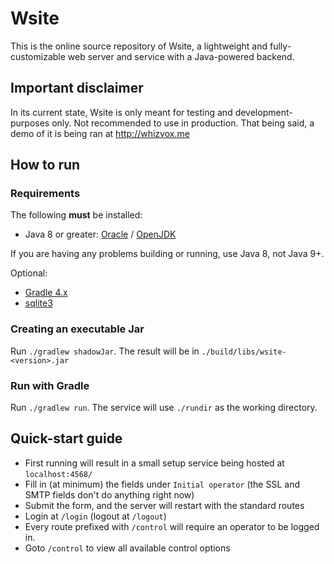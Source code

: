# Wsite

This is the online source repository of Wsite, a lightweight and fully-customizable web server and service with a
Java-powered backend.

## Important disclaimer

In its current state, Wsite is only meant for testing and development-purposes only. Not recommended to
use in production. That being said, a demo of it is being ran at http://whizvox.me

## How to run

### Requirements

The following **must** be installed:
* Java 8 or greater: [Oracle](https://www.oracle.com/technetwork/java/javase/downloads/index.html) /
[OpenJDK](https://jdk.java.net/)

If you are having any problems building or running, use Java 8, not Java 9+.

Optional:
* [Gradle 4.x](https://gradle.org/)
* [sqlite3](https://sqlite.org/index.html)

### Creating an executable Jar

Run `./gradlew shadowJar`. The result will be in `./build/libs/wsite-<version>.jar`

### Run with Gradle

Run `./gradlew run`. The service will use `./rundir` as the working directory.

## Quick-start guide

* First running will result in a small setup service being hosted at `localhost:4568/`
* Fill in (at minimum) the fields under `Initial operator` (the SSL and SMTP fields don't do anything right now)
* Submit the form, and the server will restart with the standard routes
* Login at `/login` (logout at `/logout`)
* Every route prefixed with `/control` will require an operator to be logged in.
* Goto `/control` to view all available control options
